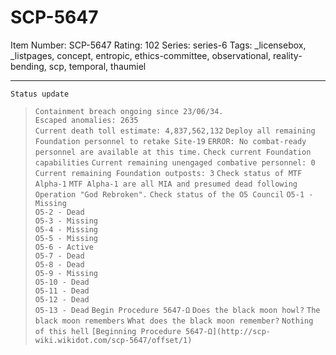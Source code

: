 # SCP-5647
Item Number: SCP-5647
Rating: 102
Series: series-6
Tags: _licensebox, _listpages, concept, entropic, ethics-committee, observational, reality-bending, scp, temporal, thaumiel

---

`Status update`
> `Containment breach ongoing since 23/06/34.`  
>  `Escaped anomalies: 2635`  
>  `Current death toll estimate: 4,837,562,132`
`Deploy all remaining Foundation personnel to retake Site-19`
> `ERROR: No combat-ready personnel are available at this time.`
`Check current Foundation capabilities`
> `Current remaining unengaged combative personnel: 0`  
>  `Current remaining Foundation outposts: 3`
`Check status of MTF Alpha-1`
> `MTF Alpha-1 are all MIA and presumed dead following Operation "God Rebroken".`
`Check status of the O5 Council`
> `O5-1 - Missing`  
>  `O5-2 - Dead`  
>  `O5-3 - Missing`  
>  `O5-4 - Missing`  
>  `O5-5 - Missing`  
>  `O5-6 - Active`  
>  `O5-7 - Dead`  
>  `O5-8 - Dead`  
>  `O5-9 - Missing`  
>  `O5-10 - Dead`  
>  `O5-11 - Dead`  
>  `O5-12 - Dead`  
>  `O5-13 - Dead`
`Begin Procedure 5647-Ω`
> `Does the black moon howl?`
`The black moon remembers`
> `What does the black moon remember?`
`Nothing of this hell`
> `[Beginning Procedure 5647-Ω](http://scp-wiki.wikidot.com/scp-5647/offset/1)`